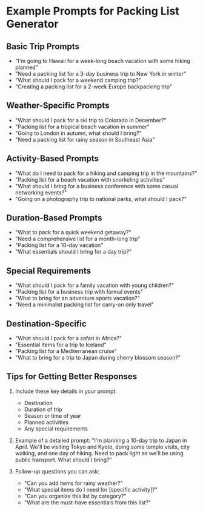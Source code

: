 # Example Prompts for Packing List Generator

## Basic Trip Prompts
- "I'm going to Hawaii for a week-long beach vacation with some hiking planned"
- "Need a packing list for a 3-day business trip to New York in winter"
- "What should I pack for a weekend camping trip?"
- "Creating a packing list for a 2-week Europe backpacking trip"

## Weather-Specific Prompts
- "What should I pack for a ski trip to Colorado in December?"
- "Packing list for a tropical beach vacation in summer"
- "Going to London in autumn, what should I bring?"
- "Need a packing list for rainy season in Southeast Asia"

## Activity-Based Prompts
- "What do I need to pack for a hiking and camping trip in the mountains?"
- "Packing list for a beach vacation with snorkeling activities"
- "What should I bring for a business conference with some casual networking events?"
- "Going on a photography trip to national parks, what should I pack?"

## Duration-Based Prompts
- "What to pack for a quick weekend getaway?"
- "Need a comprehensive list for a month-long trip"
- "Packing list for a 10-day vacation"
- "What essentials should I bring for a day trip?"

## Special Requirements
- "What should I pack for a family vacation with young children?"
- "Packing list for a business trip with formal events"
- "What to bring for an adventure sports vacation?"
- "Need a minimalist packing list for carry-on only travel"

## Destination-Specific
- "What should I pack for a safari in Africa?"
- "Essential items for a trip to Iceland"
- "Packing list for a Mediterranean cruise"
- "What to bring for a trip to Japan during cherry blossom season?"

## Tips for Getting Better Responses
1. Include these key details in your prompt:
   - Destination
   - Duration of trip
   - Season or time of year
   - Planned activities
   - Any special requirements

2. Example of a detailed prompt:
   "I'm planning a 10-day trip to Japan in April. We'll be visiting Tokyo and Kyoto, doing some temple visits, city walking, and one day of hiking. Need to pack light as we'll be using public transport. What should I bring?"

3. Follow-up questions you can ask:
   - "Can you add items for rainy weather?"
   - "What special items do I need for [specific activity]?"
   - "Can you organize this list by category?"
   - "What are the must-have essentials from this list?"

